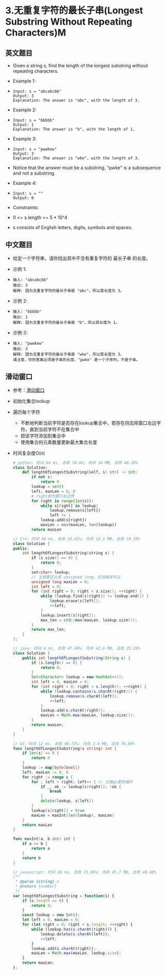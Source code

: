# 3.无重复字符的最长子串(Longest Substring Without Repeating Characters)M



## 英文题目

- Given a string s, find the length of the longest substring without repeating characters.

- Example 1:


- ```plain text
  Input: s = "abcabcbb"
  Output: 3
  Explanation: The answer is "abc", with the length of 3.
  ```


- Example 2:


- ```plain text
  Input: s = "bbbbb"
  Output: 1
  Explanation: The answer is "b", with the length of 1.
  ```


- Example 3:


- ```plain text
  Input: s = "pwwkew"
  Output: 3
  Explanation: The answer is "wke", with the length of 3.
  ```


- Notice that the answer must be a substring, "pwke" is a subsequence and not a substring.

- Example 4:


- ```plain text
  Input: s = ""
  Output: 0
  ```


- Constraints:

- 0 <= s.length <= 5 * 10^4

- s consists of English letters, digits, symbols and spaces.

## 中文题目

- 给定一个字符串，请你找出其中不含有重复字符的 最长子串 的长度。

- 示例 1:


- ```plain text
  输入: "abcabcbb"
  输出: 3 
  解释: 因为无重复字符的最长子串是 "abc"，所以其长度为 3。
  ```


- 示例 2:


- ```plain text
  输入: "bbbbb"
  输出: 1
  解释: 因为无重复字符的最长子串是 "b"，所以其长度为 1。
  ```


- 示例 3:


- ```plain text
  输入: "pwwkew"
  输出: 3
  解释: 因为无重复字符的最长子串是 "wke"，所以其长度为 3。
  请注意，你的答案必须是子串的长度，"pwke" 是一个子序列，不是子串。
  ```


## 滑动窗口

- 参考：[滑动窗口](https://leetcode-cn.com/problems/longest-substring-without-repeating-characters/solution/hua-dong-chuang-kou-by-powcai/)

- 初始化集合lookup

- 遍历每个字符
    - 不断地判断当前字符是否存在lookup集合中，若存在则去除窗口左边字符，直到当前字符不在集合中
    - 把该字符添加到集合中
    - 使用集合的元素数量更新最大集合长度

- 时间复杂度O(n)


  <CodeGroup>
  <CodeGroupItem title="python" active>

  ```python
  # python: 时间 64 ms, 击败 76.6%; 内存 16 MB, 击败 48.28%
  class Solution:
      def lengthOfLongestSubstring(self, s: str) -> int:
          if not s:
              return 0
          lookup = set()
          left, maxLen = 0, 0
          # right即为窗口右边界
          for right in range(len(s)):
              while s[right] in lookup:
                  lookup.remove(s[left])
                  left += 1
              lookup.add(s[right])
              maxLen = max(maxLen, len(lookup))
          return maxLen
  ```

  </CodeGroupItem>
  <CodeGroupItem title="cpp">

  ```cpp
  // C++: 时间 40 ms, 击败 15.41%; 内存 13.1 MB, 击败 10.59%
  class Solution {
  public:
      int lengthOfLongestSubstring(string s) {
          if (s.size() == 0) {
              return 0;
          }
          set<char> lookup;
          // 注意要定义成 unsigned long，否则编译不过
          unsigned long maxLen = 0; 
          int left = 0;
          for (int right = 0; right < s.size(); ++right) {
              while (lookup.find(s[right]) != lookup.end()) {
                  lookup.erase(s[left]);
                  ++left;
              }
              lookup.insert(s[right]);
              max_len = std::max(maxLen, lookup.size());
          }
          return max_len;
      }
  };
  ```

  </CodeGroupItem>
  <CodeGroupItem title="java">

  ```java
  // java: 时间 6 ms, 击败 47.49%; 内存 42.6 MB, 击败 25.29%
  class Solution {
      public int lengthOfLongestSubstring(String s) {
          if (s.length() == 0) {
              return 0;
          }
          Set<Character> lookup = new HashSet<>();
          int left = 0, maxLen = 0;
          for (int right = 0; right < s.length(); ++right) {
              while (lookup.contains(s.charAt(right))) {
                  lookup.remove(s.charAt(left));
                  ++left;
              }
              lookup.add(s.charAt(right));
              maxLen = Math.max(maxLen, lookup.size());
          }
          return maxLen;
      }
  }
  ```

  </CodeGroupItem>
  <CodeGroupItem title="go">

  ```go
  // Go：时间 12 ms, 击败 40.73%; 内存 2.4 MB, 击败 78.98%
  func lengthOfLongestSubstring(s string) int {
      if len(s) == 0 {
          return 0
      }
      lookup := map[byte]bool{}
      left, maxLen := 0, 0
      for right := range s {
          for ; left < right; left++ { // 注意go里的循环
              if _, ok := lookup[s[right]]; !ok {
                  break
              }
              delete(lookup, s[left])
          }
          lookup[s[right]] = true
          maxLen = maxInt(len(lookup), maxLen)
      }
      return maxLen
  }
  
  func maxInt(a, b int) int {
      if a >= b {
          return a
      }
      return b
  }
  ```

  </CodeGroupItem>
  <CodeGroupItem title="javascript">

  ```javascript
  // javascript: 时间 80 ms, 击败 73.96%; 内存 45.7 MB, 击败 48.40%
  /**
   * @param {string} s
   * @return {number}
   */
  var lengthOfLongestSubstring = function(s) {
      if (s.length == 0) {
          return 0;
      }
      const lookup = new Set();
      let left = 0, maxLen = 0;
      for (let right = 0; right < s.length; ++right) {
          while (lookup.has(s.charAt(right))) {
              lookup.delete(s.charAt(left));
              ++left;
          }
          lookup.add(s.charAt(right));
          maxLen = Math.max(maxLen, lookup.size);
      }
      return maxLen;
  };
  ```

  </CodeGroupItem></CodeGroup>

